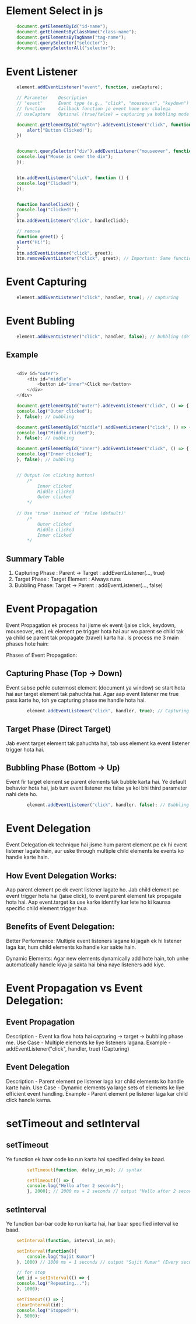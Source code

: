 # Element Select in js

```js
    document.getElementById("id-name");
    document.getElementsByClassName("class-name");
    document.getElementsByTagName("tag-name");
    document.querySelector("selector");
    document.querySelectorAll("selector");

```

# Event Listener

```js
    element.addEventListener("event", function, useCapture);

    // Parameter    Description
    // "event"	    Event type (e.g., "click", "mouseover", "keydown")
    // function	    Callback function jo event hone par chalega
    // useCapture	Optional (true/false) → capturing ya bubbling mode (default: false)

    document.getElementById("myBtn").addEventListener("click", function () {
        alert("Button Clicked!");
    })


    document.querySelector("div").addEventListener("mouseover", function () {
    console.log("Mouse is over the div");
    });


    btn.addEventListener("click", function () {
    console.log("Clicked!");
    });


    function handleClick() {
    console.log("Clicked!");
    }
    btn.addEventListener("click", handleClick);

    // remove
    function greet() {
    alert("Hi!");
    }
    btn.addEventListener("click", greet);
    btn.removeEventListener("click", greet); // Important: Same function reference is important

```

# Event Capturing

```js
    element.addEventListener("click", handler, true); // capturing
```
# Event Bubling 
```js
    element.addEventListener("click", handler, false); // bubbling (default)
```

## Example 

```js

    <div id="outer">
        <div id="middle">
            <button id="inner">Click me</button>
        </div>
    </div>

    document.getElementById("outer").addEventListener("click", () => {
    console.log("Outer clicked");
    }, false); // bubbling

    document.getElementById("middle").addEventListener("click", () => {
    console.log("Middle clicked");
    }, false); // bubbling

    document.getElementById("inner").addEventListener("click", () => {
    console.log("Inner clicked");
    }, false); // bubbling


    // Output (on clicking button)
        /*
            Inner clicked
            Middle clicked
            Outer clicked
        */
    
    // Use 'true' instead of 'false (default)'
        /*
            Outer clicked
            Middle clicked
            Inner clicked
        */

```

## Summary Table 

1. Capturing Phase : Parent → Target : addEventListener(..., true)
2. Target Phase : Target Element : Always runs
3. Bubbling Phase: Target → Parent : addEventListener(..., false) 


# Event Propagation
Event Propagation ek process hai jisme ek event (jaise click, keydown, mouseover, etc.) ek element pe trigger hota hai aur wo parent se child tak ya child se parent tak propagate (travel) karta hai. Is process me 3 main phases hote hain:

Phases of Event Propagation:

## Capturing Phase (Top → Down)

Event sabse pehle outermost element (document ya window) se start hota hai aur target element tak pahuchta hai.
Agar aap event listener me true pass karte ho, toh ye capturing phase me handle hota hai.

```js
        element.addEventListener("click", handler, true); // Capturing
```
## Target Phase (Direct Target)
Jab event target element tak pahuchta hai, tab uss element ka event listener trigger hota hai.

## Bubbling Phase (Bottom → Up)

Event fir target element se parent elements tak bubble karta hai.
Ye default behavior hota hai, jab tum event listener me false ya koi bhi third parameter nahi dete ho.
    
```js
        element.addEventListener("click", handler, false); // Bubbling (default)
```

# Event Delegation
Event Delegation ek technique hai jisme hum parent element pe ek hi event listener lagate hain, aur uske through multiple child elements ke events ko handle karte hain.

## How Event Delegation Works:
Aap parent element pe ek event listener lagate ho.
Jab child element pe event trigger hota hai (jaise click), to event parent element tak propagate hota hai.
Aap event.target ka use karke identify kar lete ho ki kaunsa specific child element trigger hua.

## Benefits of Event Delegation:
Better Performance: Multiple event listeners lagane ki jagah ek hi listener laga kar, hum child elements ko handle kar sakte hain.

Dynamic Elements: Agar new elements dynamically add hote hain, toh unhe automatically handle kiya ja sakta hai bina naye listeners add kiye.

# Event Propagation vs Event Delegation:

## Event Propagation
Description - Event ka flow hota hai capturing → target → bubbling phase me.
Use Case    - Multiple elements ke liye listeners lagana.
Example     -addEventListener("click", handler, true) (Capturing)

## Event Delegation
Description - Parent element pe listener laga kar child elements ko handle karte hain.
Use Case    - Dynamic elements ya large sets of elements ke liye efficient event handling.
Example     - Parent element pe listener laga kar child click handle karna.

# setTimeout and setInterval

## setTimeout
Ye function ek baar code ko run karta hai specified delay ke baad.

```js
        setTimeout(function, delay_in_ms); // syntax

        setTimeout(() => {
        console.log("Hello after 2 seconds");
        }, 2000); // 2000 ms = 2 seconds // output "Hello after 2 seconds" (one time print)
```
## setInterval
Ye function bar-bar code ko run karta hai, har baar specified interval ke baad.

```js
    setInterval(function, interval_in_ms);

    setInterval(function(){
        console.log("Sujit Kumar")
    }, 1000) // 1000 ms = 1 seconds // output "Sujit Kumar" (Every second print)

    // for stop 
    let id = setInterval(() => {
    console.log("Repeating...");
    }, 1000);

    setTimeout(() => {
    clearInterval(id);
    console.log("Stopped!");
    }, 5000);

```